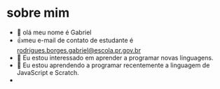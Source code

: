 # sobre mim


- 👋 olá meu nome é Gabriel
- :+1:meu e-mail de contato de estudante é rodrigues.borges.gabriel@escola.pr.gov.br
- 👀 Eu estou interessado em aprender a programar novas linguagens.
- 🌱 Eu estou aprendendo a programar recentemente a linguagem de JavaScript e Scratch.
- 
